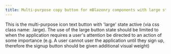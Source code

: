 ```yaml
---
title: Multi-purpose copy button for mBlazonry components with large state active
---
```


This is the multi-purpose icon text button with 'large' state active (via css class name: .large). The use of the large button state should be limited to when the application requires a user's attention be directed to an action of some importance (e.g. A user cannot user the application until they sign up, therefore the signup button should be given additional visual weight)